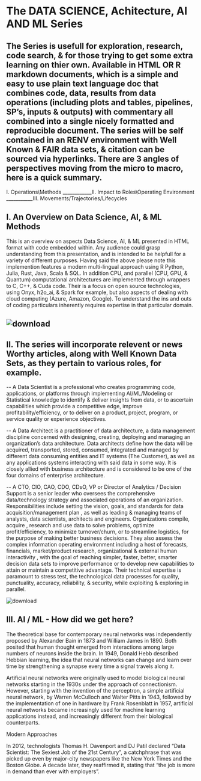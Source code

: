 # The DATA SCIENCE, Achitecture, AI AND ML Series

## The Series is usefull for exploration, research, code search, & for those trying to get some extra learning on thier own. Available in HTML OR R markdown documents, which is  a simple and easy to use plain text language doc that combines code, data, results from data operations (including plots and tables, pipelines, SP’s, inputs & outputs) with commentary all combined into a single nicely formatted and reproducible document. The series will be self contained in an RENV environment with Well Known & FAIR data sets, & citation can be sourced via hyperlinks. There are 3 angles of perspectives moving from the micro to macro, here is a quick summary.

I. Operations\Methods ____________II. Impact to Roles\Operating Environment ___________III. Movements/Trajectories/Lifecycles 

## I. An Overview on Data Science, AI, & ML Methods
This is an overview on aspects Data Science, AI, & ML presented in HTML format with code embedded within. Any audience could grasp understanding from this presentation, and is intended to be helpfull for a variety of different purposes. Having said the above please note this implemention features a modern multi-lingual approach using R Python, Julia, Rust, Java, Scala & SQL. In addition CPU, and parallel (CPU, GPU, & Quantum) computational architectures are implemented through wrappers to C, C++, & Cuda code. Their is a focus on open source technologies, using Onyx, h2o_ai, & Spark for example, but also aspects of dealing with cloud computing (Azure, Amazon, Google). To understand the ins and outs of coding particulars inherently requires expertise in that particular domain.

## ![download](https://github.com/user-attachments/assets/dac34868-4aab-4b93-97b0-2132b6f729c9)

## II. The series will incorporate relevent or news Worthy articles, along with Well Known Data Sets, as they pertain to various roles, for example.

-- A Data Scientist is a professional who creates programming code, applications, or platforms through implementing AI/ML/Modeling or Statistical knowledge to identify & deliver insights from data, or to ascertain capabilities which provide a competitive edge, improve profitability/efficiency, or to deliver on a product, project, program, or service quality or experience objectives. 

-- A Data Architect is a practitioner of data architecture, a data management discipline concerned with designing, creating, deploying and managing an organization’s data architecture. Data architects define how the data will be acquired, transported, stored, consumed, integrated and managed by different data consuming entities and IT systems (The Customer), as well as any applications systems interacting with said data in some way. It is closely allied with business architecture and is considered to be one of the four domains of enterprise architecture.

-- A CTO, CIO, CAO, CDO, CDsO, VP or Director of Analytics / Decision Support is a senior leader who oversees the comprehensive data/technology strategy and associated operations of an organization. Responsibilities include setting the vision, goals, and standards for data acquisition/management plan , as well as leading & managing teams of analysts, data scientists, architects and engineers. Organizations compile, acquire , research and use data to solve problems, optimize profit/efficiency, to minimize turnover/churn, or to streamline logistics, for the purpose of making better business decisions. They also assess the complex information operating environment including a host of forecasts, financials, market/product research, organizational & external human interactivity , with the goal of reaching simpler, faster, better, smarter decision data sets to improve performance or to develop new capabilities to attain or maintain a competitive advantage. Their technical expertise is paramount to stress test, the technological data processes for quality, punctuality, accuracy, reliability, & security, while exploiting & exploring in parallel.


![download](https://github.com/user-attachments/assets/68af0e04-b4c1-492c-8e98-4401c7a71513)

## III.  AI / ML - How did we get here?
The theoretical base for contemporary neural networks was independently proposed by Alexander Bain in 1873 and William James in 1890. Both posited that human thought emerged from interactions among large numbers of neurons inside the brain. In 1949, Donald Hebb described Hebbian learning, the idea that neural networks can change and learn over time by strengthening a synapse every time a signal travels along it.

Artificial neural networks were originally used to model biological neural networks starting in the 1930s under the approach of connectionism. However, starting with the invention of the perceptron, a simple artificial neural network, by Warren McCulloch and Walter Pitts in 1943, followed by the implementation of one in hardware by Frank Rosenblatt in 1957, artificial neural networks became increasingly used for machine learning applications instead, and increasingly different from their biological counterparts.

Modern Approaches

In 2012, technologists Thomas H. Davenport and DJ Patil declared “Data Scientist: The Sexiest Job of the 21st Century”, a catchphrase that was picked up even by major-city newspapers like the New York Times and the Boston Globe. A decade later, they reaffirmed it, stating that “the job is more in demand than ever with employers”.
